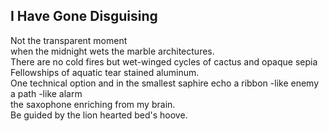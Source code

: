 I Have Gone Disguising
----------------------
Not the transparent moment  
when the midnight wets the marble architectures.  
There are no cold fires but wet-winged cycles of cactus and opaque sepia  
Fellowships of aquatic tear stained aluminum.  
One technical option and in the smallest saphire echo a ribbon -like enemy  
a path -like alarm  
the saxophone enriching from my brain.  
Be guided by the lion hearted bed's hoove.  
